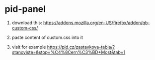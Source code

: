# pid-panel

1) download this: https://addons.mozilla.org/en-US/firefox/addon/qb-custom-css/

2) paste content of custom.css into it

3) visit for example https://pid.cz/zastavkova-tabla/?stanoviste=&stop=%C4%8Cern%C3%BD+Most&tab=1
